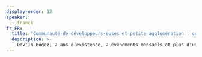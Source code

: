 ```yaml
---
display-order: 12
speaker:
  - franck
fr_FR:
  title: "Communauté de développeurs·euses et petite agglomération : ce n'est pas incompatible !"
  description: >-
    Dev'In Rodez, 2 ans d’existence, 2 évènements mensuels et plus d'une trentaine de membres dans une agglomération de 55 000 habitants. Je vous raconterai les péripéties traversées de la création de notre association à aujourd’hui. En partageant mon expérience, j'aimerais casser cette idée préconçue qu’une petite ville ne puisse pas accueillir d’associations de développeurs et surtout transmettre à d'autres l’envie d’organiser des rencontres à leur tour.
---
```

